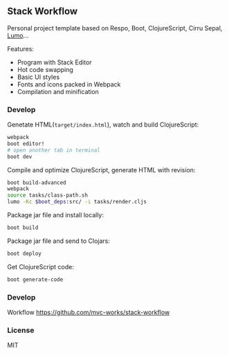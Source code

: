 
Stack Workflow
----

Personal project template based on Respo, Boot, ClojureScript, Cirru Sepal, [Lumo][lumo]...

[lumo]: https://github.com/anmonteiro/lumo/tree/master/src/cljs/lumo

Features:

* Program with Stack Editor
* Hot code swapping
* Basic UI styles
* Fonts and icons packed in Webpack
* Compilation and minification

### Develop

Genetate HTML(`target/index.html`), watch and build ClojureScript:

```bash
webpack
boot editor!
# open another tab in terminal
boot dev
```

Compile and optimize ClojureScript, generate HTML with revision:

```bash
boot build-advanced
webpack
source tasks/class-path.sh
lumo -Kc $boot_deps:src/ -i tasks/render.cljs
```

Package jar file and install locally:

```bash
boot build
```

Package jar file and send to Clojars:

```bash
boot deploy
```

Get ClojureScript code:

```bash
boot generate-code
```

### Develop

Workflow https://github.com/mvc-works/stack-workflow

### License

MIT

